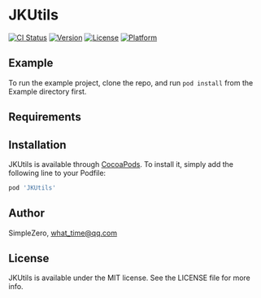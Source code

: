 # JKUtils

[![CI Status](http://img.shields.io/travis/SimpleZero/JKUtils.svg?style=flat)](https://travis-ci.org/SimpleZero/JKUtils)
[![Version](https://img.shields.io/cocoapods/v/JKUtils.svg?style=flat)](http://cocoapods.org/pods/JKUtils)
[![License](https://img.shields.io/cocoapods/l/JKUtils.svg?style=flat)](http://cocoapods.org/pods/JKUtils)
[![Platform](https://img.shields.io/cocoapods/p/JKUtils.svg?style=flat)](http://cocoapods.org/pods/JKUtils)

## Example

To run the example project, clone the repo, and run `pod install` from the Example directory first.

## Requirements

## Installation

JKUtils is available through [CocoaPods](http://cocoapods.org). To install
it, simply add the following line to your Podfile:

```ruby
pod 'JKUtils'
```

## Author

SimpleZero, what_time@qq.com

## License

JKUtils is available under the MIT license. See the LICENSE file for more info.
